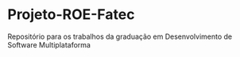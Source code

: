 # Projeto-ROE-Fatec
Repositório para os trabalhos da graduação em Desenvolvimento de Software Multiplataforma 
